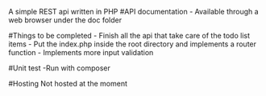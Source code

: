 A simple REST api written in PHP
#API documentation
	- Available through a web browser under the doc folder 
	
#Things to be completed
	- Finish all the api that take care of the todo list items
	- Put the index.php inside the root directory and implements a router function
	- Implements more input validation

#Unit test
	-Run with composer

#Hosting
Not hosted at the moment
